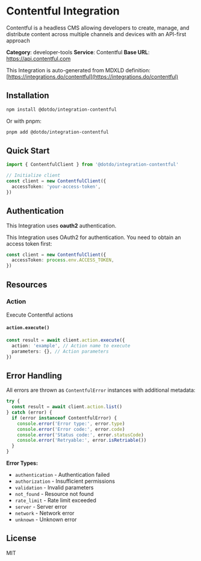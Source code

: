 # Contentful Integration

Contentful is a headless CMS allowing developers to create, manage, and distribute content across multiple channels and devices with an API-first approach

**Category**: developer-tools
**Service**: Contentful
**Base URL**: https://api.contentful.com

This Integration is auto-generated from MDXLD definition: [https://integrations.do/contentful](https://integrations.do/contentful)

## Installation

```bash
npm install @dotdo/integration-contentful
```

Or with pnpm:

```bash
pnpm add @dotdo/integration-contentful
```

## Quick Start

```typescript
import { ContentfulClient } from '@dotdo/integration-contentful'

// Initialize client
const client = new ContentfulClient({
  accessToken: 'your-access-token',
})
```

## Authentication

This Integration uses **oauth2** authentication.

This Integration uses OAuth2 for authentication. You need to obtain an access token first:

```typescript
const client = new ContentfulClient({
  accessToken: process.env.ACCESS_TOKEN,
})
```

## Resources

### Action

Execute Contentful actions

#### `action.execute()`

```typescript
const result = await client.action.execute({
  action: 'example', // Action name to execute
  parameters: {}, // Action parameters
})
```

## Error Handling

All errors are thrown as `ContentfulError` instances with additional metadata:

```typescript
try {
  const result = await client.action.list()
} catch (error) {
  if (error instanceof ContentfulError) {
    console.error('Error type:', error.type)
    console.error('Error code:', error.code)
    console.error('Status code:', error.statusCode)
    console.error('Retryable:', error.isRetriable())
  }
}
```

**Error Types:**

- `authentication` - Authentication failed
- `authorization` - Insufficient permissions
- `validation` - Invalid parameters
- `not_found` - Resource not found
- `rate_limit` - Rate limit exceeded
- `server` - Server error
- `network` - Network error
- `unknown` - Unknown error

## License

MIT
